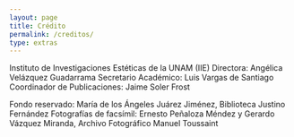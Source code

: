 ```yaml
---
layout: page
title: Crédito
permalink: /creditos/
type: extras
---
```



Instituto de Investigaciones Estéticas de la UNAM (IIE)
Directora: Angélica Velázquez Guadarrama
Secretario Académico: Luis Vargas de Santiago
Coordinador de Publicaciones: Jaime Soler Frost

Fondo reservado: María de los Ángeles Juárez Jiménez, Biblioteca Justino Fernández
Fotografías de facsímil: Ernesto Peñaloza Méndez y Gerardo Vázquez Miranda, Archivo Fotográfico Manuel Toussaint

